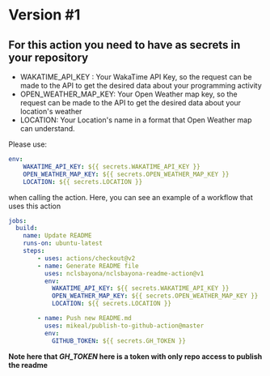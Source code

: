# Version \#1

## For this action you need to have as secrets in your repository

- WAKATIME_API_KEY : Your WakaTime API Key, so the request can be made to the API to get the desired data about your programming activity
- OPEN_WEATHER_MAP_KEY: Your Open Weather map key, so the request can be made to the API to get the desired data about your location's weather
- LOCATION: Your Location's name in a format that Open Weather map can understand.

Please use:
```yaml
env:
    WAKATIME_API_KEY: ${{ secrets.WAKATIME_API_KEY }}
    OPEN_WEATHER_MAP_KEY: ${{ secrets.OPEN_WEATHER_MAP_KEY }}
    LOCATION: ${{ secrets.LOCATION }}
```
when calling the action.
Here, you can see an example of a workflow that uses this action
```yaml
jobs:
  build:
    name: Update README
    runs-on: ubuntu-latest
    steps:
        - uses: actions/checkout@v2
        - name: Generate README file
          uses: nclsbayona/nclsbayona-readme-action@v1
          env:
            WAKATIME_API_KEY: ${{ secrets.WAKATIME_API_KEY }}
            OPEN_WEATHER_MAP_KEY: ${{ secrets.OPEN_WEATHER_MAP_KEY }}
            LOCATION: ${{ secrets.LOCATION }}

        - name: Push new README.md
          uses: mikeal/publish-to-github-action@master
          env:
            GITHUB_TOKEN: ${{ secrets.GH_TOKEN }}
```
**Note here that _GH_TOKEN_ here is a token with only repo access to publish the readme**
